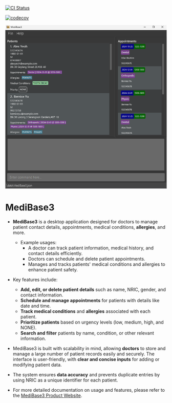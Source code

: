 [![CI Status](https://github.com/se-edu/addressbook-level3/workflows/Java%20CI/badge.svg)](https://github.com/se-edu/addressbook-level3/actions)

[![codecov](https://codecov.io/gh/AY2425S1-CS2103T-F12-3/tp/graph/badge.svg?token=HSIAMD7AYQ)](https://codecov.io/gh/AY2425S1-CS2103T-F12-3/tp)

![Ui](docs/images/medibase3Ui.png)

# MediBase3

* **MediBase3** is a desktop application designed for doctors to manage patient contact details, appointments, medical conditions, **allergies**, and more.
  * Example usages:
    * A doctor can track patient information, medical history, and contact details efficiently.
    * Doctors can schedule and delete patient appointments.
    * Manages and tracks patients' medical conditions and allergies to enhance patient safety.

* Key features include:
  * **Add, edit, or delete patient details** such as name, NRIC, gender, and contact information.
  * **Schedule and manage appointments** for patients with details like date and time.
  * **Track medical conditions** and **allergies** associated with each patient.
  * **Prioritize patients** based on urgency levels (low, medium, high, and NONE).
  * **Search and filter** patients by name, condition, or other relevant information.

* MediBase3 is built with scalability in mind, allowing **doctors** to store and manage a large number of patient records easily and securely. The interface is user-friendly, with **clear and concise inputs** for adding or modifying patient data.

* The system ensures **data accuracy** and prevents duplicate entries by using NRIC as a unique identifier for each patient.

* For more detailed documentation on usage and features, please refer to the [MediBase3 Product Website](https://ay2425s1-cs2103t-f12-3.github.io/tp/).
